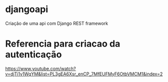 # djangoapi
Criação de uma api com Django REST framework 


# Referencia para criacao da autenticação

https://www.youtube.com/watch?v=djTi1v1WqYM&list=PL3gEA6Xsr_enCP_7MfEUFMyF6OtbVMCM1&index=2